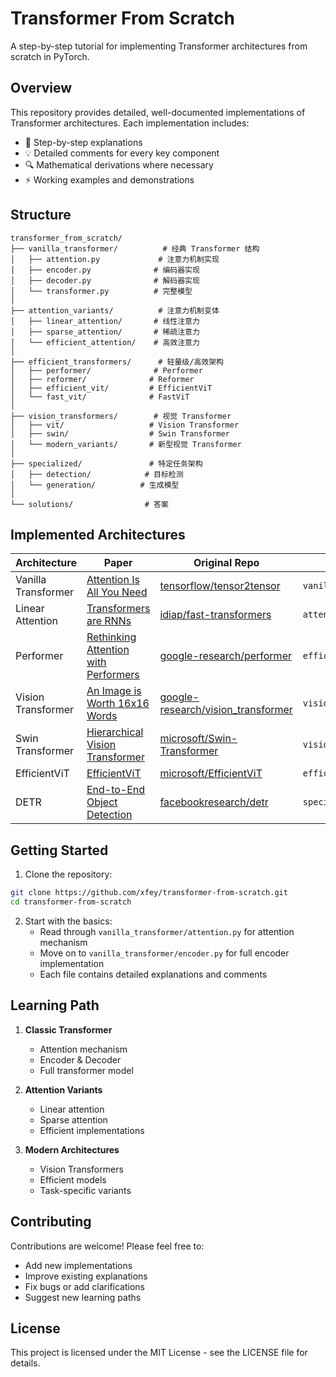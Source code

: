 # Transformer From Scratch

A step-by-step tutorial for implementing Transformer architectures from scratch in PyTorch.

## Overview

This repository provides detailed, well-documented implementations of Transformer architectures. Each implementation includes:

- 📝 Step-by-step explanations
- 💡 Detailed comments for every key component
- 🔍 Mathematical derivations where necessary
- ⚡ Working examples and demonstrations

## Structure

```
transformer_from_scratch/
├── vanilla_transformer/          # 经典 Transformer 结构
│   ├── attention.py             # 注意力机制实现
│   ├── encoder.py              # 编码器实现
│   ├── decoder.py              # 解码器实现
│   └── transformer.py          # 完整模型
│
├── attention_variants/          # 注意力机制变体
│   ├── linear_attention/       # 线性注意力
│   ├── sparse_attention/       # 稀疏注意力
│   └── efficient_attention/    # 高效注意力
│
├── efficient_transformers/      # 轻量级/高效架构
│   ├── performer/              # Performer
│   ├── reformer/              # Reformer
│   ├── efficient_vit/         # EfficientViT
│   └── fast_vit/              # FastViT
│
├── vision_transformers/        # 视觉 Transformer
│   ├── vit/                   # Vision Transformer
│   ├── swin/                  # Swin Transformer
│   └── modern_variants/       # 新型视觉 Transformer
│
├── specialized/               # 特定任务架构
│   ├── detection/            # 目标检测
│   └── generation/          # 生成模型
│
└── solutions/                # 答案
```

## Implemented Architectures

| Architecture | Paper | Original Repo | Implementation Path |
|-------------|-------|---------------|-------------------|
| Vanilla Transformer | [Attention Is All You Need](https://arxiv.org/abs/1706.03762) | [tensorflow/tensor2tensor](https://github.com/tensorflow/tensor2tensor) | `vanilla_transformer/` |
| Linear Attention | [Transformers are RNNs](https://arxiv.org/abs/2006.16236) | [idiap/fast-transformers](https://github.com/idiap/fast-transformers) | `attention_variants/linear_attention/` |
| Performer | [Rethinking Attention with Performers](https://arxiv.org/abs/2009.14794) | [google-research/performer](https://github.com/google-research/performer) | `efficient_transformers/performer/` |
| Vision Transformer | [An Image is Worth 16x16 Words](https://arxiv.org/abs/2010.11929) | [google-research/vision_transformer](https://github.com/google-research/vision_transformer) | `vision_transformers/vit/` |
| Swin Transformer | [Hierarchical Vision Transformer](https://arxiv.org/abs/2103.14030) | [microsoft/Swin-Transformer](https://github.com/microsoft/Swin-Transformer) | `vision_transformers/swin/` |
| EfficientViT | [EfficientViT](https://arxiv.org/abs/2205.14756) | [microsoft/EfficientViT](https://github.com/microsoft/EfficientViT) | `efficient_transformers/efficient_vit/` |
| DETR | [End-to-End Object Detection](https://arxiv.org/abs/2005.12872) | [facebookresearch/detr](https://github.com/facebookresearch/detr) | `specialized/detection/` |

## Getting Started

1. Clone the repository:
```bash
git clone https://github.com/xfey/transformer-from-scratch.git
cd transformer-from-scratch
```

2. Start with the basics:
   - Read through `vanilla_transformer/attention.py` for attention mechanism
   - Move on to `vanilla_transformer/encoder.py` for full encoder implementation
   - Each file contains detailed explanations and comments

## Learning Path

1. **Classic Transformer**
   - Attention mechanism
   - Encoder & Decoder
   - Full transformer model

2. **Attention Variants**
   - Linear attention
   - Sparse attention
   - Efficient implementations

3. **Modern Architectures**
   - Vision Transformers
   - Efficient models
   - Task-specific variants

## Contributing

Contributions are welcome! Please feel free to:
- Add new implementations
- Improve existing explanations
- Fix bugs or add clarifications
- Suggest new learning paths

## License

This project is licensed under the MIT License - see the LICENSE file for details.
